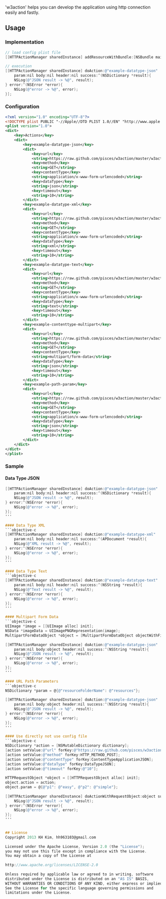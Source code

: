 'w3action' helps you can develop the application using http connection easily and fastly.

## Usage
### Implementation
```objective-c
// load config plist file 
[[HTTPActionManager sharedInstance] addResourceWithBundle:[NSBundle mainBundle] plistName:@"action"];
    
// execution
[[HTTPActionManager sharedInstance] doAction:@"example-datatype-json" 
	param:nil body:nil header:nil success:^(NSDictionary *result){
	NSLog(@"JSON result -> %@", result);
} error:^(NSError *error){
	NSLog(@"error -> %@", error);
}];
```

### Configuration
```xml
<?xml version="1.0" encoding="UTF-8"?>
<!DOCTYPE plist PUBLIC "-//Apple//DTD PLIST 1.0//EN" "http://www.apple.com/DTDs/PropertyList-1.0.dtd">
<plist version="1.0">
<dict>
	<key>Actions</key>
	<dict>
		<key>example-datatype-json</key>
		<dict>
			<key>url</key>
			<string>https://raw.github.com/pisces/w3action/master/w3action-master/resources/example.json</string>
			<key>method</key>
			<string>GET</string>
			<key>contentType</key>
			<string>application/x-www-form-urlencoded</string>
			<key>dataType</key>
			<string>json</string>
			<key>timeout</key>
			<string>10</string>
		</dict>
		<key>example-datatype-xml</key>
		<dict>
			<key>url</key>
			<string>https://raw.github.com/pisces/w3action/master/w3action-master/resources/example.xml</string>
			<key>method</key>
			<string>GET</string>
			<key>contentType</key>
			<string>application/x-www-form-urlencoded</string>
			<key>dataType</key>
			<string>xml</string>
			<key>timeout</key>
			<string>10</string>
		</dict>
		<key>example-datatype-text</key>
		<dict>
			<key>url</key>
			<string>https://raw.github.com/pisces/w3action/master/w3action-master/resources/example.text</string>
			<key>method</key>
			<string>GET</string>
			<key>contentType</key>
			<string>application/x-www-form-urlencoded</string>
			<key>dataType</key>
			<string>text</string>
			<key>timeout</key>
			<string>10</string>
		</dict>
		<key>example-contenttype-multipart</key>
		<dict>
			<key>url</key>
			<string>https://raw.github.com/pisces/w3action/master/w3action-master/resources/example-multipart.json</string>
			<key>method</key>
			<string>GET</string>
			<key>contentType</key>
			<string>multipart/form-data</string>
			<key>dataType</key>
			<string>json</string>
			<key>timeout</key>
			<string>10</string>
		</dict>
		<key>example-path-param</key>
		<dict>
			<key>url</key>
			<string>https://raw.github.com/pisces/w3action/master/w3action-master/{resourceFolderName}/example.json</string>
			<key>method</key>
			<string>GET</string>
			<key>contentType</key>
			<string>application/x-www-form-urlencoded</string>
			<key>dataType</key>
			<string>json</string>
			<key>timeout</key>
			<string>10</string>
		</dict>
	</dict>
</dict>
</plist>
```

### Sample
#### Data Type JSON
```objective-c
[[HTTPActionManager sharedInstance] doAction:@"example-datatype-json" 
	param:nil body:nil header:nil success:^(NSDictionary *result){
	NSLog(@"JSON result -> %@", result);
} error:^(NSError *error){
	NSLog(@"error -> %@", error);
}];
'''

#### Data Type XML
```objective-c
[[HTTPActionManager sharedInstance] doAction:@"example-datatype-xml" 
	param:nil body:nil header:nil success:^(APDocument *result){
	NSLog(@"XML result -> %@", result);
} error:^(NSError *error){
	NSLog(@"error -> %@", error);
}];
'''

#### Data Type Text
```objective-c
[[HTTPActionManager sharedInstance] doAction:@"example-datatype-text" 
	param:nil body:nil header:nil success:^(NSString *result){
	NSLog(@"Text result -> %@", result);
} error:^(NSError *error){
	NSLog(@"error -> %@", error);
}];
'''

#### Multipart Form Data
```objective-c
UIImage *image = [[UIImage alloc] init];
NSData *imageData = UIImagePNGRepresentation(image);
MultipartFormDataObject *object = [MultipartFormDataObject objectWithFilename:@"sample.png" data:imageData];
    
[[HTTPActionManager sharedInstance] doAction:@"example-datatype-json" 
	param:nil body:object header:nil success:^(NSString *result){
	NSLog(@"JSON result -> %@", result);
} error:^(NSError *error){
	NSLog(@"error -> %@", error);
}];
'''

#### URL Path Parameters
```objective-c
NSDictionary *param = @{@"resourceFolderName": @"resources"};
    
[[HTTPActionManager sharedInstance] doAction:@"example-datatype-json" 
	param:nil body:object header:nil success:^(NSString *result){
	NSLog(@"JSON result -> %@", result);
} error:^(NSError *error){
	NSLog(@"error -> %@", error);
}];
'''

#### Use directly not use config file
```objective-c
NSDictionary *action = [NSMutableDictionary dictionary];
[action setValue:@"url" forKey:@"https://raw.github.com/pisces/w3action/master/w3action-master/resources/example.json"
[action setValue:@"method" forKey:HTTP_METHOD_POST];
[action setValue:@"contentType" forKey:ContentTypeApplicationJSON];
[action setValue:@"dataType" forKey:DataTypeJSON];
[action setValue:@"timeout" forKey:@"10"];
    
HTTPRequestObject *object = [[HTTPRequestObject alloc] init];
object.action = action;
object.param = @{@"p1": @"easy", @"p2": @"simple"};
    
[[HTTPActionManager sharedInstance] doActionWithRequestObject:object success:^(NSDictionary *result){
	NSLog(@"JSON result -> %@", result);
} error:^(NSError *error){
	NSLog(@"error -> %@", error);
}];
'''


## License
Copyright 2013 KH Kim, hh963103@gmail.com
 
Licensed under the Apache License, Version 2.0 (the "License");
you may not use this file except in compliance with the License.
You may obtain a copy of the License at
 
http://www.apache.org/licenses/LICENSE-2.0
 
Unless required by applicable law or agreed to in writing, software
distributed under the License is distributed on an "AS IS" BASIS,
WITHOUT WARRANTIES OR CONDITIONS OF ANY KIND, either express or implied.
See the License for the specific language governing permissions and
limitations under the License.
